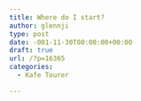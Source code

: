```yaml
---
title: Where do I start?
author: glennji
type: post
date: -001-11-30T00:00:00+00:00
draft: true
url: /?p=16365
categories:
  - Kafe Tourer

---
```

